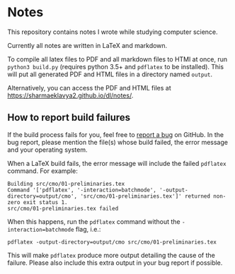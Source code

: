 # Notes

This repository contains notes I wrote while studying computer science.

Currently all notes are written in LaTeX and markdown.

To compile all latex files to PDF and all markdown files to HTMl at once, run `python3 build.py`
(requires python 3.5+ and `pdflatex` to be installed).
This will put all generated PDF and HTML files in a directory named `output`.

Alternatively, you can access the PDF and HTML files at <https://sharmaeklavya2.github.io/dl/notes/>.

## How to report build failures

If the build process fails for you, feel free to
[report a bug](https://github.com/sharmaeklavya2/notes/issues/new) on GitHub.
In the bug report, please mention the file(s) whose build failed, the error message and your operating system.

When a LaTeX build fails, the error message will include the failed `pdflatex` command.
For example:

    Building src/cmo/01-preliminaries.tex
    Command '['pdflatex', '-interaction=batchmode', '-output-directory=output/cmo', 'src/cmo/01-preliminaries.tex']' returned non-zero exit status 1.
    src/cmo/01-preliminaries.tex failed

When this happens, run the `pdflatex` command without the `-interaction=batchmode` flag, i.e.:

    pdflatex -output-directory=output/cmo src/cmo/01-preliminaries.tex

This will make `pdflatex` produce more output detailing the cause of the failure.
Please also include this extra output in your bug report if possible.
